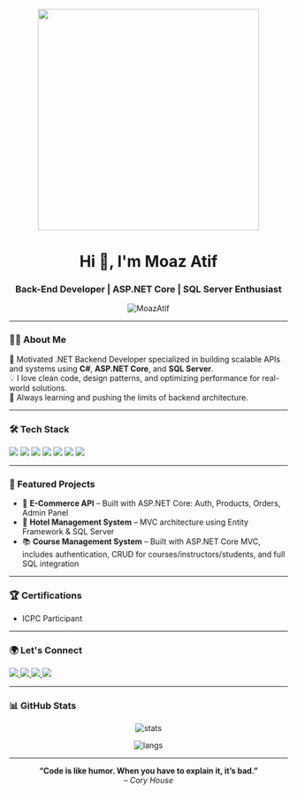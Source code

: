 <p align="center">
  <img src="https://media.giphy.com/media/qgQUggAC3Pfv687qPC/giphy.gif" width="400" />
</p>

<h1 align="center">Hi 👋, I'm Moaz Atif</h1>
<h3 align="center">Back-End Developer | ASP.NET Core | SQL Server Enthusiast</h3>

<p align="center">
  <img src="https://komarev.com/ghpvc/?username=MoazAtif&label=Profile%20views&color=0e75b6&style=flat" alt="MoazAtif" />
</p>

---

### 🧑‍💻 About Me  
🚀 Motivated .NET Backend Developer specialized in building scalable APIs and systems using **C#**, **ASP.NET Core**, and **SQL Server**.  
💡 I love clean code, design patterns, and optimizing performance for real-world solutions.  
🎯 Always learning and pushing the limits of backend architecture.

---

### 🛠️ Tech Stack  
<p align="left">
  <img src="https://img.shields.io/badge/C%23-239120?style=for-the-badge&logo=csharp&logoColor=white"/>
  <img src="https://img.shields.io/badge/.NET-512BD4?style=for-the-badge&logo=dotnet&logoColor=white"/>
  <img src="https://img.shields.io/badge/SQL%20Server-CC2927?style=for-the-badge&logo=microsoftsqlserver&logoColor=white"/>
  <img src="https://img.shields.io/badge/MySQL-00758F?style=for-the-badge&logo=mysql&logoColor=white"/>
  <img src="https://img.shields.io/badge/Entity%20Framework-512BD4?style=for-the-badge&logo=.net&logoColor=white"/>
  <img src="https://img.shields.io/badge/Git-F05032?style=for-the-badge&logo=git&logoColor=white"/>
  <img src="https://img.shields.io/badge/GitHub-181717?style=for-the-badge&logo=github&logoColor=white"/>
</p>

---

### 📂 Featured Projects

- 🛒 **E-Commerce API** – Built with ASP.NET Core: Auth, Products, Orders, Admin Panel  
- 🏨 **Hotel Management System** – MVC architecture using Entity Framework & SQL Server  
- 📚 **Course Management System** – Built with ASP.NET Core MVC, includes authentication, CRUD for courses/instructors/students, and full SQL integration  

---

### 🏆 Certifications
- ICPC Participant 

---

### 🌍 Let's Connect

<p align="left">
  <a href="https://www.linkedin.com/in/moaz-atif-a55065296" target="_blank">
    <img src="https://img.shields.io/badge/LinkedIn-0A66C2?style=for-the-badge&logo=linkedin&logoColor=white" />
  </a>
  <a href="mailto:moazatif00@gmail.com" target="_blank">
    <img src="https://img.shields.io/badge/Gmail-D14836?style=for-the-badge&logo=gmail&logoColor=white" />
  </a>
  <a href="https://x.com/MoazAtif3" target="_blank">
    <img src="https://img.shields.io/badge/X-000000?style=for-the-badge&logo=twitter&logoColor=white" />
  </a>
  <a href="https://www.facebook.com/moaz.atif.608633" target="_blank">
    <img src="https://img.shields.io/badge/Facebook-1877F2?style=for-the-badge&logo=facebook&logoColor=white" />
  </a>
</p>

---

### 📊 GitHub Stats

<p align="center">
  <img src="https://github-readme-stats.vercel.app/api?username=MoazAtif&show_icons=true&theme=tokyonight" alt="stats" />
</p>

<p align="center">
  <img src="https://github-readme-stats.vercel.app/api/top-langs/?username=MoazAtif&layout=compact&theme=tokyonight" alt="langs" />
</p>

---

<p align="center">
  <b>“Code is like humor. When you have to explain it, it’s bad.”</b><br>
  <i>– Cory House</i>
</p>
